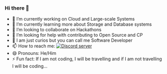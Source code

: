 ### Hi there 👋

- 🔭 I’m currently working on Cloud and Large-scale Systems
- 🌱 I’m currently learning more about Storage and Database systems
- 👯 I’m looking to collaborate on Hackathons
- 🤔 I’m looking for help with contributing to Open Source and CP
- 💬 I am just curios but you can call me Software Developer
- 📫 How to reach me: <a href="https://discord.gg/7x5vhv89">
    <img alt="Discord server" src="https://img.shields.io/discord/217649733915770880?label=Discord&logo=discord&style=flat-square"></a>
- 😄 Pronouns: He/Him
- ⚡ Fun fact: If I am not coding, I will be travelling and if I am not travelling I will be coding...
